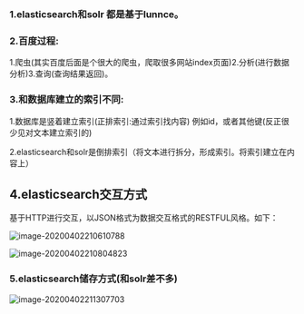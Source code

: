 ### 1.elasticsearch和solr 都是基于lunnce。

### 2.百度过程:

1.爬虫(其实百度后面是个很大的爬虫，爬取很多网站index页面)2.分析(进行数据分析)3.查询(查询结果返回)。

### 3.和数据库建立的索引不同:

1.数据库是竖着建立索引(正排索引:通过索引找内容) 例如id，或者其他键(反正很少见对文本建立索引的)

2.elasticsearch和solr是倒排索引（将文本进行拆分，形成索引。将索引建立在内容上）

## 4.elasticsearch交互方式

基于HTTP进行交互，以JSON格式为数据交互格式的RESTFUL风格。如下：

![image-20200402210610788](D:\TyporaBlog\ElasticSearch\image-20200402210610788.png)

![image-20200402210804823](D:\TyporaBlog\ElasticSearch\image-20200402210804823.png)

### 5.elasticsearch储存方式(和solr差不多)

![image-20200402211307703](D:\TyporaBlog\ElasticSearch\image-20200402211307703.png)